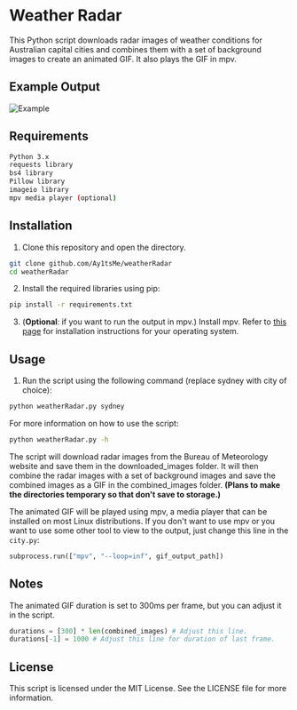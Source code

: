 # Weather Radar

This Python script downloads radar images of weather conditions for Australian capital cities and combines them with a set of background images to create an animated GIF. It also plays the GIF in mpv.

<!--I have realised scraping bom.gov.au is prohibited. In the meantime, I am working on changing the code to access their resources from their ftp server. -->

## Example Output
![Example](https://0x0.st/H85L.gif)

## Requirements
```bash
Python 3.x
requests library
bs4 library
Pillow library
imageio library
mpv media player (optional)
```
## Installation
1. Clone this repository and open the directory.
```bash
git clone github.com/Ay1tsMe/weatherRadar
cd weatherRadar
```

2. Install the required libraries using pip:
```bash
pip install -r requirements.txt
```
3. (**Optional**: if you want to run the output in mpv.) Install mpv. Refer to [this page](https://mpv.io/installation/) for installation instructions for your operating system.

## Usage
1. Run the script using the following command (replace sydney with city of choice):
```bash
python weatherRadar.py sydney
```
For more information on how to use the script:
```bash
python weatherRadar.py -h
```

The script will download radar images from the Bureau of Meteorology website and save them in the downloaded_images folder. It will then combine the radar images with a set of background images and save the combined images as a GIF in the combined_images folder. **(Plans to make the directories temporary so that don't save to storage.)**

The animated GIF will be played using mpv, a media player that can be installed on most Linux distributions. If you don't want to use mpv or you want to use some other tool to view to the output, just change this line in the `city.py`:
```python
subprocess.run(["mpv", "--loop=inf", gif_output_path])
```

## Notes
The animated GIF duration is set to 300ms per frame, but you can adjust it in the script. 
```python
durations = [300] * len(combined_images) # Adjust this line.
durations[-1] = 1000 # Adjust this line for duration of last frame.
```
## License
This script is licensed under the MIT License. See the LICENSE file for more information.
